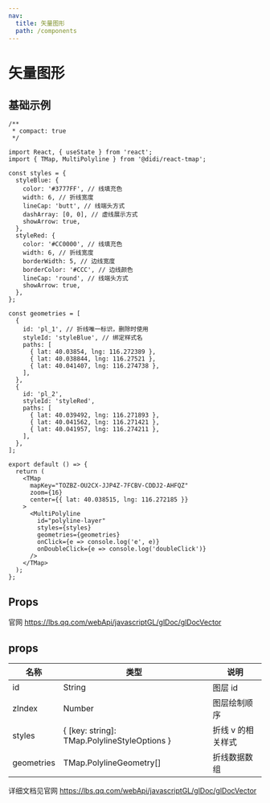 ```yaml
---
nav:
  title: 矢量图形
  path: /components
---
```


# 矢量图形

## 基础示例

```tsx
/**
 * compact: true
 */

import React, { useState } from 'react';
import { TMap, MultiPolyline } from '@didi/react-tmap';

const styles = {
  styleBlue: {
    color: '#3777FF', // 线填充色
    width: 6, // 折线宽度
    lineCap: 'butt', // 线端头方式
    dashArray: [0, 0], // 虚线展示方式
    showArrow: true,
  },
  styleRed: {
    color: '#CC0000', // 线填充色
    width: 6, // 折线宽度
    borderWidth: 5, // 边线宽度
    borderColor: '#CCC', // 边线颜色
    lineCap: 'round', // 线端头方式
    showArrow: true,
  },
};

const geometries = [
  {
    id: 'pl_1', // 折线唯一标识，删除时使用
    styleId: 'styleBlue', // 绑定样式名
    paths: [
      { lat: 40.03854, lng: 116.272389 },
      { lat: 40.038844, lng: 116.27521 },
      { lat: 40.041407, lng: 116.274738 },
    ],
  },
  {
    id: 'pl_2',
    styleId: 'styleRed',
    paths: [
      { lat: 40.039492, lng: 116.271893 },
      { lat: 40.041562, lng: 116.271421 },
      { lat: 40.041957, lng: 116.274211 },
    ],
  },
];

export default () => {
  return (
    <TMap
      mapKey="TOZBZ-OU2CX-JJP4Z-7FCBV-CDDJ2-AHFQZ"
      zoom={16}
      center={{ lat: 40.038515, lng: 116.272185 }}
    >
      <MultiPolyline
        id="polyline-layer"
        styles={styles}
        geometries={geometries}
        onClick={e => console.log('e', e)}
        onDoubleClick={e => console.log('doubleClick')}
      />
    </TMap>
  );
};
```

## Props

官网 https://lbs.qq.com/webApi/javascriptGL/glDoc/glDocVector

## props

| 名称       | 类型                                         | 说明              |
| ---------- | -------------------------------------------- | ----------------- |
| id         | String                                       | 图层 id           |
| zIndex     | Number                                       | 图层绘制顺序      |
| styles     | { [key: string]: TMap.PolylineStyleOptions } | 折线 v 的相关样式 |
| geometries | TMap.PolylineGeometry[]                      | 折线数据数组      |

详细文档见官网 https://lbs.qq.com/webApi/javascriptGL/glDoc/glDocVector
